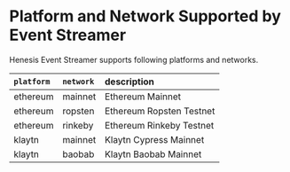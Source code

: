 # Platform and Network Supported by Event Streamer

Henesis Event Streamer supports following platforms and networks.

| `platform` | `network` | description |
| :--- | :--- | :--- |
| ethereum | mainnet | Ethereum Mainnet |
| ethereum | ropsten | Ethereum Ropsten Testnet |
| ethereum | rinkeby | Ethereum Rinkeby Testnet |
| klaytn | mainnet | Klaytn Cypress Mainnet |
| klaytn | baobab | Klaytn Baobab Mainnet |

